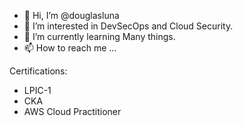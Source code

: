 - 👋 Hi, I’m @douglasluna
- 👀 I’m interested in DevSecOps and Cloud Security.
- 🌱 I’m currently learning Many things.
- 📫 How to reach me ...

Certifications:
- LPIC-1
- CKA
- AWS Cloud Practitioner

<!---
douglasluna/douglasluna is a ✨ special ✨ repository because its `README.md` (this file) appears on your GitHub profile.
You can click the Preview link to take a look at your changes.
--->

